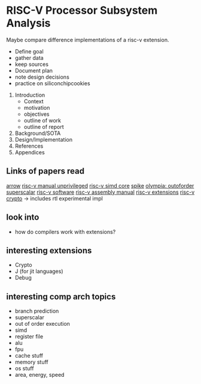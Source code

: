 # RISC-V Processor Subsystem Analysis

Maybe compare difference implementations of a risc-v extension.

* Define goal
* gather data
* keep sources
* Document plan
* note design decisions
* practice on siliconchipcookies

1. Introduction
    - Context
    - motivation
    - objectives
    - outline of work
    - outline of report
2. Background/SOTA
3. Design/Implementation
4. References
5. Appendices

## Links of papers read
[arrow](https://arxiv.org/pdf/2107.07169)
[risc-v manual unprivileged](https://riscv.org/wp-content/uploads/2019/12/riscv-spec-20191213.pdf)
[risc-v simd core](https://github.com/openhwgroup/core-v-polara-apu)
[spike](https://github.com/riscv-software-src/riscv-isa-sim/blob/master/README.md)
[olympia: outoforder superscalar](https://github.com/riscv-software-src/riscv-perf-model)
[risc-v software](https://github.com/riscv-software-src)
[risc-v assembly manual](https://github.com/riscv-non-isa/riscv-asm-manual)
[risc-v extensions](https://en.wikichip.org/wiki/risc-v/standard_extensions)
[risc-v crypto](https://github.com/riscv/riscv-crypto) -> includes rtl experimental impl

## look into
* how do compilers work with extensions?

## interesting extensions
* Crypto
* J (for jit languages)
* Debug

## interesting comp arch topics
* branch prediction
* superscalar
* out of order execution
* simd
* register file
* alu
* fpu
* cache stuff
* memory stuff
* os stuff
* area, energy, speed
